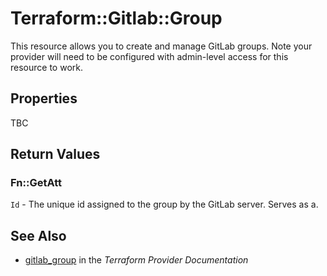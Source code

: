 # Terraform::Gitlab::Group

This resource allows you to create and manage GitLab groups.
Note your provider will need to be configured with admin-level access for this resource to work.

## Properties

TBC

## Return Values

### Fn::GetAtt

`Id` - The unique id assigned to the group by the GitLab server.  Serves as a.

## See Also

* [gitlab_group](https://www.terraform.io/docs/providers/gitlab/r/group.html) in the _Terraform Provider Documentation_
